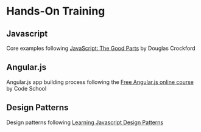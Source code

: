 # Hands-On Training
## Javascript
Core examples following [JavaScript: The Good Parts](http://www.amazon.com/JavaScript-Good-Parts-Douglas-Crockford/dp/0596517742) by Douglas Crockford
## Angular.js
Angular.js app building process following the [Free Angular.js online course](http://campus.codeschool.com/courses/shaping-up-with-angular-js/intro) by Code School
## Design Patterns
Design patterns following [Learning Javascript Design Patterns](http://addyosmani.com/resources/essentialjsdesignpatterns/book/)